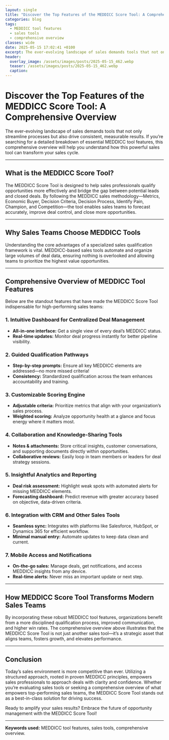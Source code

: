 ```yaml
---
layout: single
title: "Discover the Top Features of the MEDDICC Score Tool: A Comprehensive Overview"
categories: blog
tags:
  - MEDDICC tool features
  - sales tools
  - comprehensive overview
classes: wide
date: 2025-05-15 17:02:41 +0100
excerpt: The ever-evolving landscape of sales demands tools that not only streamline processes but also drive consistent, measurable results. If you’re searching for...
header:
  overlay_image: /assets/images/posts/2025-05-15_462.webp
  teaser: /assets/images/posts/2025-05-15_462.webp
  caption: 
---
```

  
# Discover the Top Features of the MEDDICC Score Tool: A Comprehensive Overview

The ever-evolving landscape of sales demands tools that not only streamline processes but also drive consistent, measurable results. If you’re searching for a detailed breakdown of essential MEDDICC tool features, this comprehensive overview will help you understand how this powerful sales tool can transform your sales cycle.

---

## What is the MEDDICC Score Tool?

The MEDDICC Score Tool is designed to help sales professionals qualify opportunities more effectively and bridge the gap between potential leads and closed deals. By following the MEDDICC sales methodology—Metrics, Economic Buyer, Decision Criteria, Decision Process, Identify Pain, Champion, and Competition—the tool enables sales teams to forecast accurately, improve deal control, and close more opportunities.

---

## Why Sales Teams Choose MEDDICC Tools

Understanding the core advantages of a specialized sales qualification framework is vital. MEDDICC-based sales tools automate and organize large volumes of deal data, ensuring nothing is overlooked and allowing teams to prioritize the highest value opportunities.

---

## Comprehensive Overview of MEDDICC Tool Features

Below are the standout features that have made the MEDDICC Score Tool indispensable for high-performing sales teams:

### 1. **Intuitive Dashboard for Centralized Deal Management**

- **All-in-one interface:** Get a single view of every deal’s MEDDICC status.
- **Real-time updates:** Monitor deal progress instantly for better pipeline visibility.

### 2. **Guided Qualification Pathways**

- **Step-by-step prompts:** Ensure all key MEDDICC elements are addressed—no more missed criteria!
- **Consistency:** Standardized qualification across the team enhances accountability and training.

### 3. **Customizable Scoring Engine**

- **Adjustable criteria:** Prioritize metrics that align with your organization’s sales process.
- **Weighted scoring:** Analyze opportunity health at a glance and focus energy where it matters most.

### 4. **Collaboration and Knowledge-Sharing Tools**

- **Notes & attachments:** Store critical insights, customer conversations, and supporting documents directly within opportunities.
- **Collaborative reviews:** Easily loop in team members or leaders for deal strategy sessions.

### 5. **Insightful Analytics and Reporting**

- **Deal risk assessment:** Highlight weak spots with automated alerts for missing MEDDICC elements.
- **Forecasting dashboard:** Predict revenue with greater accuracy based on objective, data-driven criteria.

### 6. **Integration with CRM and Other Sales Tools**

- **Seamless sync:** Integrates with platforms like Salesforce, HubSpot, or Dynamics 365 for efficient workflow.
- **Minimal manual entry:** Automate updates to keep data clean and current.

### 7. **Mobile Access and Notifications**

- **On-the-go sales:** Manage deals, get notifications, and access MEDDICC insights from any device.
- **Real-time alerts:** Never miss an important update or next step.

---

## How MEDDICC Score Tool Transforms Modern Sales Teams

By incorporating these robust MEDDICC tool features, organizations benefit from a more disciplined qualification process, improved communication, and higher win rates. The comprehensive overview above illustrates that the MEDDICC Score Tool is not just another sales tool—it’s a strategic asset that aligns teams, fosters growth, and elevates performance.

---

## Conclusion

Today’s sales environment is more competitive than ever. Utilizing a structured approach, rooted in proven MEDDICC principles, empowers sales professionals to approach deals with clarity and confidence. Whether you’re evaluating sales tools or seeking a comprehensive overview of what empowers top-performing sales teams, the MEDDICC Score Tool stands out as a best-in-class solution for driving success.

Ready to amplify your sales results? Embrace the future of opportunity management with the MEDDICC Score Tool!

---

**Keywords used:** MEDDICC tool features, sales tools, comprehensive overview.